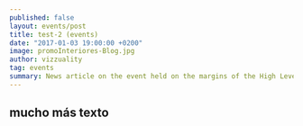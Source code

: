 ```yaml
---
published: false
layout: events/post
title: test-2 (events)
date: "2017-01-03 19:00:00 +0200"
image: promoInteriores-Blog.jpg
author: vizzuality
tag: events
summary: News article on the event held on the margins of the High Level Political Forum 2021
---
```

## mucho más texto
